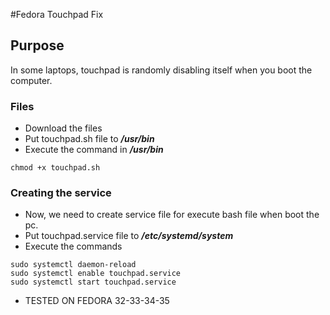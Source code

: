 #Fedora Touchpad Fix

## Purpose
In some laptops, touchpad is randomly disabling itself when you boot the computer.

### Files

* Download the files
* Put touchpad.sh file to ***/usr/bin*** 
* Execute the command in ***/usr/bin***
```
chmod +x touchpad.sh
```
### Creating the service

* Now, we need to create service file for execute bash file when boot the pc.
* Put touchpad.service file to ***/etc/systemd/system***
* Execute the commands 
```
sudo systemctl daemon-reload
sudo systemctl enable touchpad.service
sudo systemctl start touchpad.service
```

* TESTED ON FEDORA 32-33-34-35
